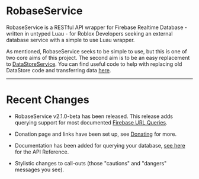 # RobaseService

RobaseService is a RESTful API wrapper for Firebase Realtime Database - written in untyped Luau - for Roblox Developers seeking an external database service with a simple to use Luau wrapper.

As mentioned, RobaseService seeks to be simple to use, but this is one of two core aims of this project. The second aim is to be an easy replacement to [DataStoreService](https://developer.roblox.com/en-us/api-reference/class/DataStoreService). You can find useful code to help with replacing old DataStore code and transferring data [here](Guide/robase-setup/#transferring-from-datastoreservice).

---

# Recent Changes

+ RobaseService v2.1.0-beta has been released. This release adds querying support for most documented [Firebase URL Queries](https://firebase.google.com/docs/database/rest/retrieve-data#section-rest-filtering).

+ Donation page and links have been set up, see [Donating](donating/) for more.

+ Documentation has been added for querying your database, [see here](API/Robase/QueryMethods/) for the API Reference.

+ Stylistic changes to call-outs (those "cautions" and "dangers" messages you see).